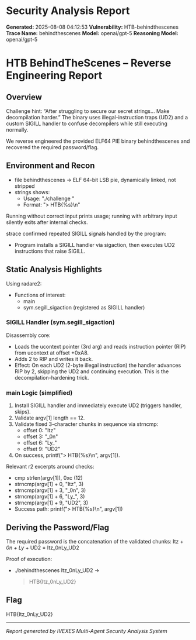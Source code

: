 
# Security Analysis Report

**Generated:** 2025-08-08 04:12:53
**Vulnerability:** HTB-behindthescenes
**Trace Name:** behindthescenes
**Model:** openai/gpt-5
**Reasoning Model:** openai/gpt-5

# HTB BehindTheScenes – Reverse Engineering Report

## Overview
Challenge hint: “After struggling to secure our secret strings… Make decompilation harder.” The binary uses illegal-instruction traps (UD2) and a custom SIGILL handler to confuse decompilers while still executing normally.

We reverse engineered the provided ELF64 PIE binary behindthescenes and recovered the required password/flag.

## Environment and Recon
- file behindthescenes → ELF 64-bit LSB pie, dynamically linked, not stripped
- strings shows:
  - Usage: "./challenge <password>"
  - Format: "> HTB{%s}\n"

Running without correct input prints usage; running with arbitrary input silently exits after internal checks.

strace confirmed repeated SIGILL signals handled by the program:
- Program installs a SIGILL handler via sigaction, then executes UD2 instructions that raise SIGILL.

## Static Analysis Highlights
Using radare2:
- Functions of interest:
  - main
  - sym.segill_sigaction (registered as SIGILL handler)

### SIGILL Handler (sym.segill_sigaction)
Disassembly core:
- Loads the ucontext pointer (3rd arg) and reads instruction pointer (RIP) from ucontext at offset +0xA8.
- Adds 2 to RIP and writes it back.
- Effect: On each UD2 (2-byte illegal instruction) the handler advances RIP by 2, skipping the UD2 and continuing execution. This is the decompilation-hardening trick.

### main Logic (simplified)
1) Install SIGILL handler and immediately execute UD2 (triggers handler, skips).
2) Validate argv[1] length == 12.
3) Validate fixed 3-character chunks in sequence via strncmp:
   - offset 0: "Itz"
   - offset 3: "_0n"
   - offset 6: "Ly_"
   - offset 9: "UD2"
4) On success, printf("> HTB{%s}\n", argv[1]).

Relevant r2 excerpts around checks:
- cmp strlen(argv[1]), 0xc (12)
- strncmp(argv[1] + 0, "Itz", 3)
- strncmp(argv[1] + 3, "_0n", 3)
- strncmp(argv[1] + 6, "Ly_", 3)
- strncmp(argv[1] + 9, "UD2", 3)
- Success path: printf("> HTB{%s}\n", argv[1])

## Deriving the Password/Flag
The required password is the concatenation of the validated chunks:
Itz + _0n + Ly_ + UD2 = Itz_0nLy_UD2

Proof of execution:
- ./behindthescenes Itz_0nLy_UD2 → 
  > HTB{Itz_0nLy_UD2}

## Flag
HTB{Itz_0nLy_UD2}



---
*Report generated by IVEXES Multi-Agent Security Analysis System*

